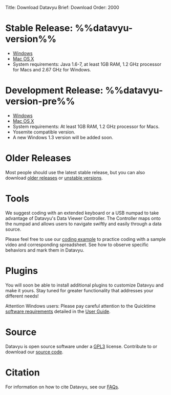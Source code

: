 Title: Download Datavyu
Brief: Download
Order: 2000

# Stable Release: %%datavyu-version%%

- [Windows](/releases/Datavyu-Windows-latest.zip)
- [Mac OS X](/releases/Datavyu-OSX-latest.zip)
- System requirements: Java 1.6-7, at least 1GB RAM, 1.2 GHz processor for Macs and 2.67 GHz for Windows.

# Development Release: %%datavyu-version-pre%%

- [Windows](/releases_pre/Datavyu-Windows-test.exe)
- [Mac OS X](/releases_pre/Datavyu-OSX-test.dmg)
- System requirements: At least 1GB RAM, 1.2 GHz processor for Macs.
- Yosemite compatible version.
- A new Windows 1.3 version will be added soon.

# Older Releases

Most people should use the latest stable release, but you can also download [older releases](/releases/) or [unstable versions](/releases_pre/).

# Tools

We suggest coding with an extended keyboard or a USB numpad to take advantage of Datavyu's Data Viewer Controller.
The Controller maps onto the numpad and allows users to navigate swiftly and easily through a data source. 

Please feel free to use our [coding example](/user-guide/_downloads/DatavyuSample.zip) to practice coding with a sample video and corresponding spreadsheet.
See how to observe specific behaviors and mark them in Datavyu.

# Plugins

You will soon be able to install additional plugins to customize Datavyu and make it yours. Stay tuned for greater functionality that addresses your different needs!

Attention Windows users: Please pay careful attention to the Quicktime [software requirements](/user-guide/guide/install.html#software-requirements) detailed in the [User Guide](/user-guide/guide.html).

# Source

Datavyu is open source software under a [GPL3](https://github.com/databrary/datavyu/blob/master/GPL-LICENSE.txt) license.
Contribute to or download our [source code](https://github.com/databrary/datavyu). 

# Citation

For information on how to cite Datavyu, see our [FAQs](http://datavyu.org/user-guide/faq.html#what-is-datavyu-s-citation).
